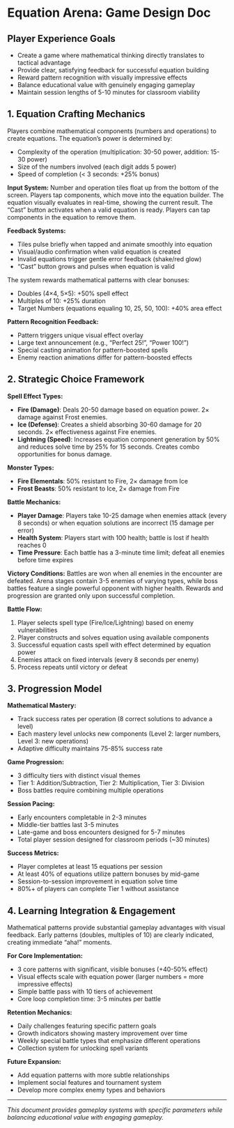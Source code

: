 # Equation Arena: Game Design Doc

## Player Experience Goals

- Create a game where mathematical thinking directly translates to tactical advantage
- Provide clear, satisfying feedback for successful equation building
- Reward pattern recognition with visually impressive effects
- Balance educational value with genuinely engaging gameplay
- Maintain session lengths of 5-10 minutes for classroom viability

## 1. Equation Crafting Mechanics

Players combine mathematical components (numbers and operations) to create equations. The equation’s power is determined by:

- Complexity of the operation (multiplication: 30-50 power, addition: 15-30 power)
- Size of the numbers involved (each digit adds 5 power)
- Speed of completion (< 3 seconds: +25% bonus)

**Input System:** Number and operation tiles float up from the bottom of the screen. Players tap components, which move into the equation builder. The equation visually evaluates in real-time, showing the current result. The “Cast” button activates when a valid equation is ready. Players can tap components in the equation to remove them.

**Feedback Systems:**

- Tiles pulse briefly when tapped and animate smoothly into equation
- Visual/audio confirmation when valid equation is created
- Invalid equations trigger gentle error feedback (shake/red glow)
- “Cast” button grows and pulses when equation is valid

The system rewards mathematical patterns with clear bonuses:

- Doubles (4×4, 5×5): +50% spell effect
- Multiples of 10: +25% duration
- Target Numbers (equations equaling 10, 25, 50, 100): +40% area effect

**Pattern Recognition Feedback:**

- Pattern triggers unique visual effect overlay
- Large text announcement (e.g., “Perfect 25!”, “Power 100!”)
- Special casting animation for pattern-boosted spells
- Enemy reaction animations differ for pattern-boosted effects

## 2. Strategic Choice Framework

**Spell Effect Types:**

- **Fire (Damage)**: Deals 20-50 damage based on equation power. 2× damage against Frost enemies.
- **Ice (Defense)**: Creates a shield absorbing 30-60 damage for 20 seconds. 2× effectiveness against Fire enemies.
- **Lightning (Speed)**: Increases equation component generation by 50% and reduces solve time by 25% for 15 seconds. Creates combo opportunities for bonus damage.

**Monster Types:**

- **Fire Elementals**: 50% resistant to Fire, 2× damage from Ice
- **Frost Beasts**: 50% resistant to Ice, 2× damage from Fire

**Battle Mechanics:**

- **Player Damage**: Players take 10-25 damage when enemies attack (every 8 seconds) or when equation solutions are incorrect (15 damage per error)
- **Health System**: Players start with 100 health; battle is lost if health reaches 0
- **Time Pressure**: Each battle has a 3-minute time limit; defeat all enemies before time expires

**Victory Conditions:** Battles are won when all enemies in the encounter are defeated. Arena stages contain 3-5 enemies of varying types, while boss battles feature a single powerful opponent with higher health. Rewards and progression are granted only upon successful completion.

**Battle Flow:**

1. Player selects spell type (Fire/Ice/Lightning) based on enemy vulnerabilities
2. Player constructs and solves equation using available components
3. Successful equation casts spell with effect determined by equation power
4. Enemies attack on fixed intervals (every 8 seconds per enemy)
5. Process repeats until victory or defeat

## 3. Progression Model

**Mathematical Mastery:**

- Track success rates per operation (8 correct solutions to advance a level)
- Each mastery level unlocks new components (Level 2: larger numbers, Level 3: new operations)
- Adaptive difficulty maintains 75-85% success rate

**Game Progression:**

- 3 difficulty tiers with distinct visual themes
- Tier 1: Addition/Subtraction, Tier 2: Multiplication, Tier 3: Division
- Boss battles require combining multiple operations

**Session Pacing:**

- Early encounters completable in 2-3 minutes
- Middle-tier battles last 3-5 minutes
- Late-game and boss encounters designed for 5-7 minutes
- Total player session designed for classroom periods (~30 minutes)

**Success Metrics:**

- Player completes at least 15 equations per session
- At least 40% of equations utilize pattern bonuses by mid-game
- Session-to-session improvement in equation solve time
- 80%+ of players can complete Tier 1 without assistance

## 4. Learning Integration & Engagement

Mathematical patterns provide substantial gameplay advantages with visual feedback. Early patterns (doubles, multiples of 10) are clearly indicated, creating immediate “aha!” moments.

**For Core Implementation:**

- 3 core patterns with significant, visible bonuses (+40-50% effect)
- Visual effects scale with equation power (larger numbers = more impressive effects)
- Simple battle pass with 10 tiers of achievement
- Core loop completion time: 3-5 minutes per battle

**Retention Mechanics:**

- Daily challenges featuring specific pattern goals
- Growth indicators showing mastery improvement over time
- Weekly special battle types that emphasize different operations
- Collection system for unlocking spell variants

**Future Expansion:**

- Add equation patterns with more subtle relationships
- Implement social features and tournament system
- Develop more complex enemy types and behaviors

---

_This document provides gameplay systems with specific parameters while balancing educational value with engaging gameplay._
